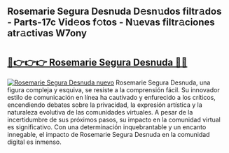 ## Rosemarie Segura Desnuda D𝚎sn𝚞dos filtr𝚊dos - Parts-17c Vid𝚎os f𝚘tos - N𝚞evas filtr𝚊ciones atr𝚊ctivas W7ony

# <h2><a href="http://mb6xks.tromn.icu/?c=Rosemarie+Segura+Desnuda">🔗👉👉👉 Rosemarie Segura Desnuda 🔗🔗</a></h2>

[![Rosemarie Segura Desnuda nuevo](https://i.imgur.com/pEAQMta.gif)](http://mb6xks.tromn.icu/?c=Rosemarie+Segura+Desnuda)
Rosemarie Segura Desnuda, una figura compleja y esquiva, se resiste a la comprensión fácil. Su innovador estilo de comunicación en línea ha cautivado y enfurecido a los críticos, encendiendo debates sobre la privacidad, la expresión artística y la naturaleza evolutiva de las comunidades virtuales. A pesar de la incertidumbre de sus próximos pasos, su impacto en la comunidad virtual es significativo. Con una determinación inquebrantable y un encanto innegable, el impacto de Rosemarie Segura Desnuda en la comunidad digital es inmenso.
